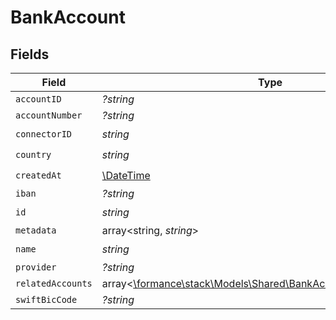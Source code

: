 # BankAccount


## Fields

| Field                                                                                                                | Type                                                                                                                 | Required                                                                                                             | Description                                                                                                          |
| -------------------------------------------------------------------------------------------------------------------- | -------------------------------------------------------------------------------------------------------------------- | -------------------------------------------------------------------------------------------------------------------- | -------------------------------------------------------------------------------------------------------------------- |
| `accountID`                                                                                                          | *?string*                                                                                                            | :heavy_minus_sign:                                                                                                   | N/A                                                                                                                  |
| `accountNumber`                                                                                                      | *?string*                                                                                                            | :heavy_minus_sign:                                                                                                   | N/A                                                                                                                  |
| `connectorID`                                                                                                        | *string*                                                                                                             | :heavy_check_mark:                                                                                                   | N/A                                                                                                                  |
| `country`                                                                                                            | *string*                                                                                                             | :heavy_check_mark:                                                                                                   | N/A                                                                                                                  |
| `createdAt`                                                                                                          | [\DateTime](https://www.php.net/manual/en/class.datetime.php)                                                        | :heavy_check_mark:                                                                                                   | N/A                                                                                                                  |
| `iban`                                                                                                               | *?string*                                                                                                            | :heavy_minus_sign:                                                                                                   | N/A                                                                                                                  |
| `id`                                                                                                                 | *string*                                                                                                             | :heavy_check_mark:                                                                                                   | N/A                                                                                                                  |
| `metadata`                                                                                                           | array<string, *string*>                                                                                              | :heavy_minus_sign:                                                                                                   | N/A                                                                                                                  |
| `name`                                                                                                               | *string*                                                                                                             | :heavy_check_mark:                                                                                                   | N/A                                                                                                                  |
| `provider`                                                                                                           | *?string*                                                                                                            | :heavy_minus_sign:                                                                                                   | N/A                                                                                                                  |
| `relatedAccounts`                                                                                                    | array<[\formance\stack\Models\Shared\BankAccountRelatedAccounts](../../Models/Shared/BankAccountRelatedAccounts.md)> | :heavy_minus_sign:                                                                                                   | N/A                                                                                                                  |
| `swiftBicCode`                                                                                                       | *?string*                                                                                                            | :heavy_minus_sign:                                                                                                   | N/A                                                                                                                  |